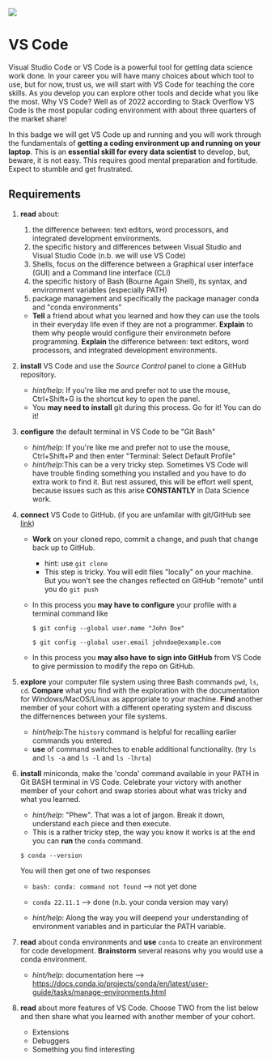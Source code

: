 ![](https://github.com/UVADS/orientation-technical/blob/main/content/images/vscode-badge.png)

# VS Code

Visual Studio Code or VS Code is a powerful tool for getting data science work done. In your career you will have many choices about which tool to use, but for now, trust us, we will start with VS Code for teaching the core skills. As you develop you can explore other tools and decide what you like the most.
Why VS Code? Well as of 2022 according to Stack Overflow VS Code is the most popular coding environment with about three quarters of the market share!

In this badge we will get VS Code up and running and you will work through the fundamentals of **getting a coding environment up and running on your laptop**. This is an **essential skill for every data scientist** to develop, but, beware, it is not easy. This requires good mental preparation and fortitude. Expect to stumble and get frustrated.


## Requirements

1. **read** about:
   1. the difference between: text editors, word processors, and integrated development environments.
   2. the specific history and differences between Visual Studio and Visual Studio Code (n.b. we will use VS Code)
   3. Shells, focus on the difference between a Graphical user interface (GUI) and a Command line interface (CLI)
   4. the specific history of Bash (Bourne Again Shell), its syntax, and environment variables (especially PATH)
   5. package management and specifically the package manager conda and "conda environments"

   * **Tell** a friend about what you learned and how they can use the tools in their everyday life even if they are not a programmer. **Explain** to them why people would configure their environmetn before programming. **Explain** the difference between: text editors, word processors, and integrated development environments.

2. **install** VS Code and use the *Source Control* panel to clone a GitHub repository.
   * *hint/help*: If you're like me and prefer not to use the mouse, Ctrl+Shift+G is the shortcut key to open the panel.
   * You **may need to install** git during this process. Go for it! You can do it!

3. **configure** the default terminal in VS Code to be "Git Bash"
   * *hint/help*: If you're like me and prefer not to use the mouse, Ctrl+Shift+P and then enter "Terminal: Select Default Profile"
   * *hint/help*:This can be a very tricky step. Sometimes VS Code will have trouble finding something you installed and you have to do extra work to find it. But rest assured, this will be effort well spent, because issues such as this arise **CONSTANTLY** in Data Science work.

4. **connect** VS Code to GitHub. (if you are unfamilar with git/GitHub see [link](https://github.com/UVADS/orientation-technical/blob/main/badges/github.md))
   * **Work** on your cloned repo, commit a change, and push that change back up to GitHub.
      * hint: use `git clone`
      * This step is tricky. You will edit files "locally" on your machine. But you won't see the changes reflected on GitHub "remote" until you do `git push`
   
   * In this process you **may have to configure** your profile with a terminal command like 
    
        `$ git config --global user.name "John Doe"`
   
        `$ git config --global user.email johndoe@example.com`
   * In this process you **may also have to sign into GitHub** from VS Code to give permission to modify the repo on GitHub.


5. **explore** your computer file system using three Bash commands `pwd`, `ls`, `cd`. **Compare** what you find with the exploration with the documentation for Windows/MacOS/Linux as appropriate to your machine. **Find** another member of your cohort with a different operating system and discuss the differnences between your file systems.
   * *hint/help*:The `history` command is helpful for recalling earlier commands you entered.
   * **use** of command switches to enable additional functionality. (try `ls` and `ls -a` and `ls -l` and `ls -lhrta`)


6. **install** miniconda, make the 'conda' command available in your PATH in Git BASH terminal in VS Code. Celebrate your victory with another member of your cohort and swap stories about what was tricky and what you learned.
    * *hint/help*: "Phew". That was a lot of jargon. Break it down, understand each piece and then execute.
    * This is a rather tricky step, the way you know it works is at the end you can **run** the `conda` command.

     `$ conda --version`
     
     You will then get one of two responses
     * `bash: conda: command not found` --> not yet done
     * `conda 22.11.1` --> done (n.b. your conda version may vary) 

    * *hint/help*: Along the way you will deepend your understanding of environment variables and in particular the PATH variable.

7. **read** about conda environments and **use** `conda` to create an environment for code development. **Brainstorm** several reasons why you would use a conda environment.
     * *hint/help*: documentation here --> https://docs.conda.io/projects/conda/en/latest/user-guide/tasks/manage-environments.html


8. **read** about more features of VS Code. Choose TWO from the list below and then share what you learned with another member of your cohort.
   * Extensions
   * Debuggers
   * Something you find interesting



